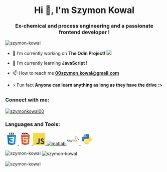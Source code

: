 <h1 align="center">Hi 👋, I'm Szymon Kowal</h1>
<h3 align="center">Ex-chemical and process engineering and a passionate frontend developer !</h3>

<p align="left"> <img src="https://komarev.com/ghpvc/?username=szymon-kowal&label=Profile%20views&color=0e75b6&style=flat" alt="szymon-kowal" /> </p>

- 🔭 I’m currently working on **The Odin Project!** <img src="https://encrypted-tbn0.gstatic.com/images?q=tbn:ANd9GcQIiD5KnRake1SmECpyOnrTtPk6dP_Uiyq-bJtN0yYCytc0nAjDew3cy3eZZQyS1DvcITE&usqp=CAU" height="auto" width="20px">



- 🌱 I’m currently learning **JavaScript !**

- 📫 How to reach me **00szymon.kowal@gmail.com**

- ⚡ Fun fact **Anyone can learn anything as long as they have the drive :>**

<h3 align="left">Connect with me:</h3>
<p align="left">
<a href="https://fb.com/szymonkowal00" target="blank"><img align="center" src="https://raw.githubusercontent.com/rahuldkjain/github-profile-readme-generator/master/src/images/icons/Social/facebook.svg" alt="szymonkowal00" height="30" width="40" /></a>
</p>

<h3 align="left">Languages and Tools:</h3>
<p align="left"> <a href="https://www.w3schools.com/css/" target="_blank" rel="noreferrer"> <img src="https://raw.githubusercontent.com/devicons/devicon/master/icons/css3/css3-original-wordmark.svg" alt="css3" width="40" height="40"/> </a> <a href="https://www.w3.org/html/" target="_blank" rel="noreferrer"> <img src="https://raw.githubusercontent.com/devicons/devicon/master/icons/html5/html5-original-wordmark.svg" alt="html5" width="40" height="40"/> </a> <a href="https://developer.mozilla.org/en-US/docs/Web/JavaScript" target="_blank" rel="noreferrer"> <img src="https://raw.githubusercontent.com/devicons/devicon/master/icons/javascript/javascript-original.svg" alt="javascript" width="40" height="40"/> </a> <a href="https://www.mathworks.com/" target="_blank" rel="noreferrer"> <img src="https://upload.wikimedia.org/wikipedia/commons/2/21/Matlab_Logo.png" alt="matlab" width="40" height="40"/> </a> <a href="https://www.mysql.com/" target="_blank" rel="noreferrer"> <img src="https://raw.githubusercontent.com/devicons/devicon/master/icons/mysql/mysql-original-wordmark.svg" alt="mysql" width="40" height="40"/> </a> <a href="https://www.python.org" target="_blank" rel="noreferrer"> <img src="https://raw.githubusercontent.com/devicons/devicon/master/icons/python/python-original.svg" alt="python" width="40" height="40"/> </a> </p>
<p><img align="left" src="https://github-readme-stats.vercel.app/api/top-langs?username=szymon-kowal&show_icons=true&locale=en&layout=compact" alt="szymon-kowal" /></p>
<p>
<p>&nbsp;<img align="center" src="https://github-readme-stats.vercel.app/api?username=szymon-kowal&show_icons=true&locale=en" alt="szymon-kowal" /></p>
</p>
<div><p><img align="center" src="https://github-readme-streak-stats.herokuapp.com/?user=szymon-kowal&" alt="szymon-kowal" /></p>
